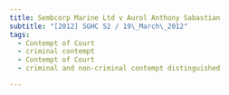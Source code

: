 ```yaml
---
title: Sembcorp Marine Ltd v Aurol Anthony Sabastian 
subtitle: "[2012] SGHC 52 / 19\_March\_2012"
tags:
  - Contempt of Court
  - criminal contempt
  - Contempt of Court
  - criminal and non-criminal contempt distinguished

---
```


